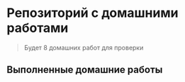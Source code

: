 # Репозиторий с домашними работами

> Будет 8 домашних работ для проверки

## Выполненные домашние работы
